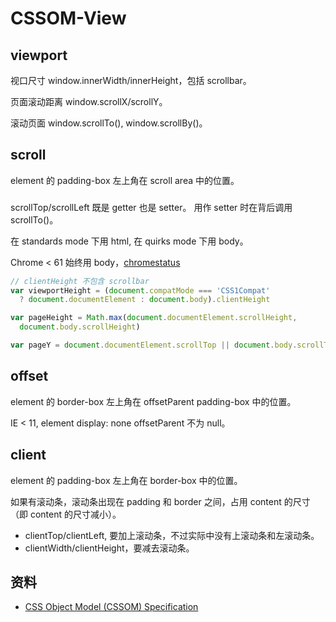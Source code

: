 # CSSOM-View

## viewport

视口尺寸 window.innerWidth/innerHeight，包括 scrollbar。

页面滚动距离 window.scrollX/scrollY。

滚动页面 window.scrollTo(), window.scrollBy()。


## scroll

element 的 padding-box 左上角在 scroll area 中的位置。

###

scrollTop/scrollLeft 既是 getter 也是 setter。
用作 setter 时在背后调用 scrollTo()。

在 standards mode 下用 html, 在 quirks mode 下用 body。

Chrome < 61 始终用 body，[chromestatus](https://www.chromestatus.com/features/6386758136627200)

```js
// clientHeight 不包含 scrollbar
var viewportHeight = (document.compatMode === 'CSS1Compat'
  ? document.documentElement : document.body).clientHeight

var pageHeight = Math.max(document.documentElement.scrollHeight,
  document.body.scrollHeight)

var pageY = document.documentElement.scrollTop || document.body.scrollTop
```


## offset

element 的 border-box 左上角在 offsetParent padding-box 中的位置。

IE < 11, element display: none offsetParent 不为 null。


## client

element 的 padding-box 左上角在 border-box 中的位置。

如果有滚动条，滚动条出现在 padding 和 border 之间，占用 content 的尺寸（即 content 的尺寸减小）。

- clientTop/clientLeft, 要加上滚动条，不过实际中没有上滚动条和左滚动条。
- clientWidth/clientHeight，要减去滚动条。


## 资料

- [CSS Object Model (CSSOM) Specification](https://drafts.csswg.org/cssom/)
